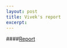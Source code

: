 ```yaml
---
layout: post
title: Vivek's report
excerpt: 
---
```


####[Report](https://github.com/vivekaxl/Courses/blob/master/Misc/LN/findingfuncs/readme.md)

